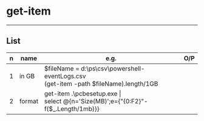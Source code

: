 # get-item

---

## List
|n|name|e.g.|O/P|
|-|----|----|---|
|1|in GB|$fileName = d:\ps\csv\powershell-eventLogs.csv <br/>(get-item -path $fileName).length/1GB||
|2|format|get-item .\pcbesetup.exe \|<br/> select @{n='Size(MB)';e={"{0:F2}"-f($_.Length/1mb)}}||
